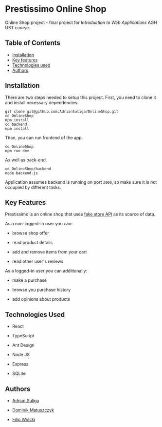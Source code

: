 # Prestissimo Online Shop

Online Shop project - final project for _Introduction to Web Applications_ AGH UST course.

## Table of Contents
- [Installation](#Installation)
- [Key features](#Key-Features)
- [Technologies used](#Technologies-Used)
- [Authors](#Authors)

## Installation
There are two steps needed to setup this project. First, you need to clone it and install necessary dependencies.
```
git clone git@github.com:AdrianSuliga/OnlineShop.git
cd OnlineShop
npm install
cd backend
npm install
```
Than, you can run frontend of the app.
```
cd OnlineShop
npm run dev
```
As well as back-end.
```
cd OnlineShop/backend
node backend.js
```
Application assumes backend is running on port ```3000```, so make sure it is not occupied by different tasks.

## Key Features
<div style="text-align: justify">
Prestissimo is an online shop that uses <a href="https://fakestoreapi.com/">fake store API</a> as its source 
of data.
</div>

As a non-logged-in user you can:

- browse shop offer

- read product details

- add and remove items from your cart

- read other user's reviews

As a logged-in user you can additionally:

- make a purchase

- browse you purchase history

- add opinions about products

## Technologies Used

- React

- TypeScript 

- Ant Design 

- Node JS 

- Express 

- SQLite 

## Authors

- [Adrian Suliga](https://github.com/AdrianSuliga)
 
- [Dominik Matuszczyk](https://github.com/DominikMat)

- [Filip Wolski](https://github.com/filip9315)